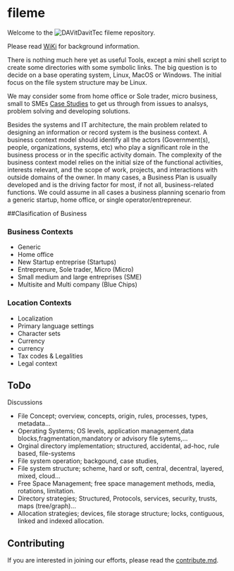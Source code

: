 # fileme

Welcome to the  ![DAVit](https://avatars.githubusercontent.com/u/8759293?s=20&u=80214f09c8a6f5a219c40a62af483e694cb6fed8&v=4)DavitTec fileme repository.

Please read [WiKi](https://github.com/DavitTec/fileme/wiki) for background information. 


There is nothing much here yet as useful Tools, except a mini shell script to create some directories with some symbolic links.
The big question is to decide on a base operating system, Linux, MacOS or Windows. The initial focus on the file system structure may be Linux.

We may consider some from home office or Sole trader, micro business, small to SMEs [Case Studies](https://github.com/DavitTec/fileme/wiki/Case-Studies) to get us through from issues to analsys, problem solving and developing solutions. 

Besides the systems and IT architecture, the main problem related to designing an information or record system is the business context. A business context model should identify all the actors (Government(s), people, organizations, systems, etc) who play a significant role in the business process or in the specific activity domain. The complexity of the business context model relies on the initial size of the functional activities, interests relevant, and the scope of work, projects, and interactions with outside domains of the owner. In many cases, a Business Plan is usually developed and is the driving factor for most, if not all, business-related functions. We could assume in all cases a business planning scenario from a generic startup, home office, or single operator/entrepreneur. 


##Clasification of Business 

### Business Contexts
* Generic
* Home office
* New Startup entreprise (Startups)
* Entreprenure, Sole trader, Micro (Micro)
* Small medium and large entreprises (SME)
* Multisite and Multi company (Blue Chips)

### Location Contexts
* Localization
*   Primary language settings
* Character sets
* Currency
*   currency
*   Tax codes & Legalities
*   Legal context



## ToDo
Discussions

* File Concept; overview, concepts, origin, rules, processes, types, metadata...
* Operating Systems; OS levels, application management,data blocks,fragmentation,mandatory or advisory file sytems,...
* Orginal directory implementation; structured, accidental, ad-hoc, rule based, file-systems
* File system operation; backgound, case studies,  
* File system structure; scheme, hard or soft, central, decentral, layered, mixed, cloud...
* Free Space Management; free space management methods, media, rotations, limitation.
* Directory strategies; Structured, Protocols, services, security, trusts, maps (tree/graph)...
* Allocation strategies; devices, file storage structure; locks, contiguous, linked and indexed allocation. 


## Contributing

If you are interested in joining our efforts, please read the [contribute.md](contribute.md).
